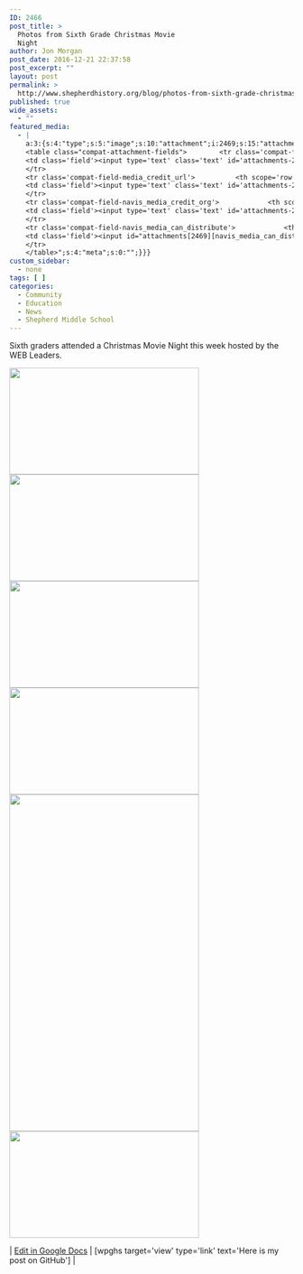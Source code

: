 ```yaml
---
ID: 2466
post_title: >
  Photos from Sixth Grade Christmas Movie
  Night
author: Jon Morgan
post_date: 2016-12-21 22:37:58
post_excerpt: ""
layout: post
permalink: >
  http://www.shepherdhistory.org/blog/photos-from-sixth-grade-christmas-movie-night/
published: true
wide_assets:
  - ""
featured_media:
  - |
    a:3:{s:4:"type";s:5:"image";s:10:"attachment";i:2469;s:15:"attachment_data";a:33:{s:2:"id";i:2469;s:5:"title";s:32:"upload_12_21_2016_at_10_19_53_PM";s:8:"filename";s:36:"upload_12_21_2016_at_10_19_53_PM.png";s:3:"url";s:94:"http://www.shepherdhistory.org/wp-content/uploads/2016/12/upload_12_21_2016_at_10_19_53_PM.png";s:4:"link";s:50:"http://www.shepherdhistory.org/?attachment_id=2469";s:3:"alt";s:0:"";s:6:"author";s:1:"1";s:11:"description";s:0:"";s:7:"caption";s:0:"";s:4:"name";s:32:"upload_12_21_2016_at_10_19_53_pm";s:6:"status";s:7:"inherit";s:10:"uploadedTo";i:2466;s:4:"date";i:1482377384000;s:8:"modified";i:1482377384000;s:9:"menuOrder";i:0;s:4:"mime";s:9:"image/png";s:4:"type";s:5:"image";s:7:"subtype";s:3:"png";s:4:"icon";s:67:"http://www.shepherdhistory.org/wp-includes/images/media/default.png";s:13:"dateFormatted";s:17:"December 21, 2016";s:6:"nonces";a:3:{s:6:"update";s:10:"a05a32935a";s:6:"delete";s:10:"6d3714507e";s:4:"edit";s:10:"160d01297a";}s:8:"editLink";s:70:"http://www.shepherdhistory.org/wp-admin/post.php?post=2469&action=edit";s:4:"meta";b:0;s:10:"authorName";s:10:"Jon Morgan";s:14:"uploadedToLink";s:70:"http://www.shepherdhistory.org/wp-admin/post.php?post=2466&action=edit";s:15:"uploadedToTitle";s:45:"Photos from Sixth Grade Christmas Movie Night";s:15:"filesizeInBytes";i:855945;s:21:"filesizeHumanReadable";s:6:"836 KB";s:6:"height";i:540;s:5:"width";i:960;s:11:"orientation";s:9:"landscape";s:5:"sizes";a:4:{s:9:"thumbnail";a:4:{s:6:"height";i:140;s:5:"width";i:140;s:3:"url";s:102:"http://www.shepherdhistory.org/wp-content/uploads/2016/12/upload_12_21_2016_at_10_19_53_PM-140x140.png";s:11:"orientation";s:9:"landscape";}s:6:"medium";a:4:{s:6:"height";i:189;s:5:"width";i:336;s:3:"url";s:102:"http://www.shepherdhistory.org/wp-content/uploads/2016/12/upload_12_21_2016_at_10_19_53_PM-336x189.png";s:11:"orientation";s:9:"landscape";}s:5:"large";a:4:{s:6:"height";i:434;s:5:"width";i:771;s:3:"url";s:102:"http://www.shepherdhistory.org/wp-content/uploads/2016/12/upload_12_21_2016_at_10_19_53_PM-771x434.png";s:11:"orientation";s:9:"landscape";}s:4:"full";a:4:{s:3:"url";s:94:"http://www.shepherdhistory.org/wp-content/uploads/2016/12/upload_12_21_2016_at_10_19_53_PM.png";s:6:"height";i:540;s:5:"width";i:960;s:11:"orientation";s:9:"landscape";}}s:6:"compat";a:2:{s:4:"item";s:1723:"<input type="hidden" name="attachments[2469][menu_order]" value="0" /><p class="media-types media-types-required-info">Required fields are marked <span class="required">*</span></p>
    <table class="compat-attachment-fields">		<tr class='compat-field-media_credit'>			<th scope='row' class='label'><label for='attachments-2469-media_credit'><span class='alignleft'>Credit</span><br class='clear' /></label></th>
    <td class='field'><input type='text' class='text' id='attachments-2469-media_credit' name='attachments[2469][media_credit]' value=''  /></td>
    </tr>
    <tr class='compat-field-media_credit_url'>			<th scope='row' class='label'><label for='attachments-2469-media_credit_url'><span class='alignleft'>Credit URL</span><br class='clear' /></label></th>
    <td class='field'><input type='text' class='text' id='attachments-2469-media_credit_url' name='attachments[2469][media_credit_url]' value=''  /></td>
    </tr>
    <tr class='compat-field-navis_media_credit_org'>			<th scope='row' class='label'><label for='attachments-2469-navis_media_credit_org'><span class='alignleft'>Organization</span><br class='clear' /></label></th>
    <td class='field'><input type='text' class='text' id='attachments-2469-navis_media_credit_org' name='attachments[2469][navis_media_credit_org]' value=''  /></td>
    </tr>
    <tr class='compat-field-navis_media_can_distribute'>			<th scope='row' class='label'><label for='attachments-2469-navis_media_can_distribute'><span class='alignleft'>Can<br />distribute?</span><br class='clear' /></label></th>
    <td class='field'><input id="attachments[2469][navis_media_can_distribute]" name="attachments[2469][navis_media_can_distribute]" type="checkbox" value="1"  /></td>
    </tr>
    </table>";s:4:"meta";s:0:"";}}}
custom_sidebar:
  - none
tags: [ ]
categories:
  - Community
  - Education
  - News
  - Shepherd Middle School
---
```

Sixth graders attended a Christmas Movie Night this week hosted by the WEB Leaders.

<img src="http://www.shepherdhistory.org/wp-content/uploads/2016/12/upload_12_21_2016_at_10_19_09_PM-336x189.png" alt="" width="336" height="189" class="alignnone size-medium wp-image-2473" />

<img src="http://www.shepherdhistory.org/wp-content/uploads/2016/12/upload_12_21_2016_at_10_20_34_PM-336x189.png" alt="" width="336" height="189" class="alignnone size-medium wp-image-2467" />

<img src="http://www.shepherdhistory.org/wp-content/uploads/2016/12/upload_12_21_2016_at_10_20_22_PM-336x189.png" alt="" width="336" height="189" class="alignnone size-medium wp-image-2472" />

<img src="http://www.shepherdhistory.org/wp-content/uploads/2016/12/upload_12_21_2016_at_10_20_22_PM-1-336x189.png" alt="" width="336" height="189" class="alignnone size-medium wp-image-2471" />

<img src="http://www.shepherdhistory.org/wp-content/uploads/2016/12/upload_12_21_2016_at_10_20_00_PM-336x597.png" alt="" width="336" height="597" class="alignnone size-medium wp-image-2470" />

<img src="http://www.shepherdhistory.org/wp-content/uploads/2016/12/upload_12_21_2016_at_10_19_43_PM-336x189.png" alt="" width="336" height="189" class="alignnone size-medium wp-image-2468" />

| [Edit in Google Docs](https://docs.google.com/document/d/15-WNqgH2VZRMB4p5O9YOOAn8wDc9-6lJip4LkfOcTBg/edit?usp=sharing) | [wpghs target='view' type='link' text='Here is my post on GitHub'] |